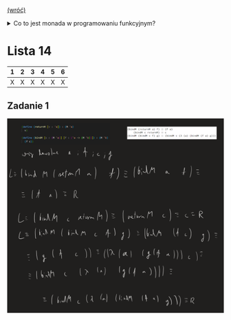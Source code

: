 [(wróć)](../)

<details>
    <summary> Co to jest monada w programowaniu funkcyjnym? </summary>

https://youtu.be/VgA4wCaxp-Q

## [Co to jest monada w programowaniu funkcyjnym?](https://4programmers.net/Forum/Newbie/232253-co_to_jest_monada_w_programowaniu_funkcyjnym)

Cytując klasyka: _A monad is just a monoid in the category of endofunctors._ ([źródło](https://stackoverflow.com/questions/3870088/a-monad-is-just-a-monoid-in-the-category-of-endofunctors-whats-the-problem))

Monady mogą być użyte do symulacji IO w językach funkcyjnych, ale wcale tak być nie musi. Monada to coś dużo bardziej ogólnego i wcale nie związanego jakoś specjalnie z IO. Monadę tworzą dwie operacje:

1. `unit :: a -> m a` - opakowanie "czystej" wartości w swoiste monadyczne pudełko.
2. `bind :: m a -> (a -> m b) -> m b` - otwieramy monadyczne pudełko, manipulujemy wartością, zamykamy pudełko (otrzymując nową wartość monadyczną).
Które spełniają prawa monad
3. `unit(a).bind(f) == f(a)`
4. `m.bind(unit) == m`
5. `m.bind(f).bind(g) == m.bind(λx -> f(x).bind(g))`  
W praktyce prawa te zapewniają intuicyjne zachowanie. Dużo łatwiej zobaczyć dlaczego powinny być spełnione w haskellowej notacji do, która po kompilacji korzysta z `return (unit)` oraz `>>= (bind)`.
6. 
```js
do { y <- return x; f y } == do { f x } 
```
7. 
```js
do { x <- m; return x } == do { m } 
```
8. 
```js
do { y <- do { x <- m
               f x
             }
     g y
   }
==
do { x <- m
     do { y <- f x
          g y
        }
   }
==
do { x <- m
     y <- f x
     g y
   }
```

Z praktycznego punktu widzenia monady pozwalają na wygodne odseparowanie sposobu łączenia wyników w jedno od samych operacji, które chcemy przeprowadzić.

Przykład: monada Maybe; reprezentuje obliczenia, które mogą się nie powieść. Jest przydatna do kodu w rodzaju:

```js
var x = findSomething(); // Może zwrócić null, jeśli nic nie znajdzie!
if (x === null) return null;
var y = findSomethingElse(x); // Znów może zwrócić null, gdy nie znajdzie.
if (y === null) return null;
var z = lookup(x,y); // Same story...
if (z === null) return null;
return z;
```

Taki kod jest nieelegancki. Cały czas musimy się powtarzać. Chcemy po prostu napisać:

```js
var x = findSomething();
var y = findSomethingElse(x);
return lookup(x,y);
```

bez martwienia się o ciągłe sprawdzanie czy coś nie jest przypadkiem `null`-em. Monadycznie można by to zapisać jako:

```js
var Maybe = function(x) {
    return {
        bind: function(f) {
            return (x === null) ? null : f(x);
        }
    };
};

var findSomething = function() { return Maybe(3); };
var someFailure = function() { return Maybe(null); };
var findSomethingElse = function(x) { return Maybe(x+5); };
var lookup = function(x,y) { return Maybe(x*y); };

findSomething().bind(function(x) {
    return findSomethingElse(x).bind(function(y) {
        return someFailure().bind(function() {
            return lookup(x,y).bind(function(z) {
                print('To sie nie wykona');
            });
        });
    });
});

findSomething().bind(function(x) {
    return findSomethingElse(x).bind(function(y) {
        return lookup(x,y).bind(function(z) {
            print('val = ' + z);
        });
    });
});
```

([ideone](https://ideone.com/cuUVuj))  
Oczywiście wygląda to okropnie, ale już np. w Haskellu wygląda dużo lepiej, dzięki notacji `do`, która pod spodem robi mniej więcej to samo co ten kod Javascript.

```hs
import Prelude hiding(Maybe(..), lookup)


data Maybe a = Just a | Nothing deriving (Show)
instance Monad Maybe where
  return x = Just x
  (Just x) >>= f = f x
  Nothing >>= _  = Nothing

findSomething :: Maybe Int
findSomething = return 3

findSomethingElse :: Int -> Maybe Int
findSomethingElse x = return (x+5)

lookup :: Int -> Int -> Maybe Int
lookup x y = return (x*y)

someFailure :: Maybe a
someFailure = Nothing

findThemAll :: Maybe Int
findThemAll = do
  x <- findSomething
  y <- findSomethingElse x
  lookup x y

findThemAllFail :: Maybe Int
findThemAllFail = do
  x <- findSomething
  someFailure
  y <- findSomethingElse x
  lookup x y
  
main = print findThemAll >> print findThemAllFail
```
([ideone](https://ideone.com/A40Z5X))

</details>


# Lista 14
| 1 | 2 | 3 | 4 | 5 | 6 |
|---|---|---|---|---|---|
| X | X | X | X | X | X |

## Zadanie 1
![zadanie1](./zad1.png)
